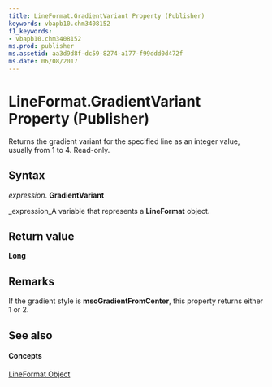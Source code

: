 ```yaml
---
title: LineFormat.GradientVariant Property (Publisher)
keywords: vbapb10.chm3408152
f1_keywords:
- vbapb10.chm3408152
ms.prod: publisher
ms.assetid: aa3d9d8f-dc59-8274-a177-f99ddd0d472f
ms.date: 06/08/2017
---
```



# LineFormat.GradientVariant Property (Publisher)

Returns the gradient variant for the specified line as an integer value, usually from 1 to 4. Read-only.


## Syntax

 _expression_. **GradientVariant**

 _expression_A variable that represents a  **LineFormat** object.


## Return value

 **Long**


## Remarks

If the gradient style is  **msoGradientFromCenter**, this property returns either 1 or 2. 


## See also


#### Concepts


 [LineFormat Object](lineformat-object-publisher.md)

